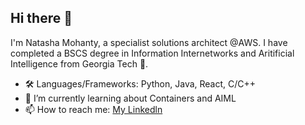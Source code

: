 ## Hi there 👋

I'm Natasha Mohanty, a specialist solutions architect @AWS. I have completed a BSCS degree in Information Internetworks and Aritificial Intelligence from Georgia Tech 🐝.
- 🛠️ Languages/Frameworks: Python, Java, React, C/C++
- 🌱 I’m currently learning about Containers and AIML
- 📫 How to reach me: [My Linkedln](https://www.linkedln.com/in/natasha-mohanty/)

<!--
**natmhnty/natmhnty** is a ✨ _special_ ✨ repository because its `README.md` (this file) appears on your GitHub profile.

Here are some ideas to get you started:

- 🔭 I’m currently working on ...
- 🌱 I’m currently learning ...
- 👯 I’m looking to collaborate on ...
- 🤔 I’m looking for help with ...
- 💬 Ask me about ...
- 📫 How to reach me: ...
- 😄 Pronouns: ...
- ⚡ Fun fact: ...
-->
